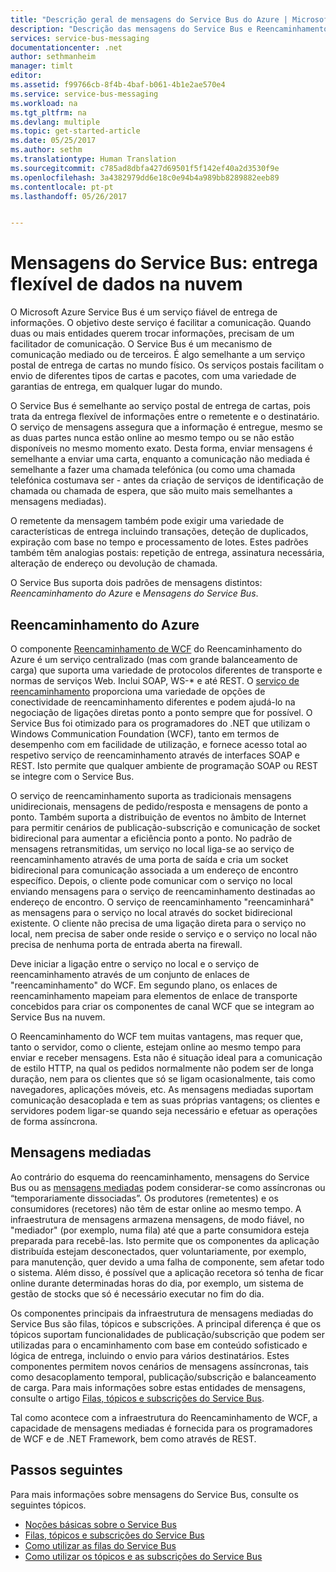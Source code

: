 ```yaml
---
title: "Descrição geral de mensagens do Service Bus do Azure | Microsoft Docs"
description: "Descrição das mensagens do Service Bus e Reencaminhamento do Azure"
services: service-bus-messaging
documentationcenter: .net
author: sethmanheim
manager: timlt
editor: 
ms.assetid: f99766cb-8f4b-4baf-b061-4b1e2ae570e4
ms.service: service-bus-messaging
ms.workload: na
ms.tgt_pltfrm: na
ms.devlang: multiple
ms.topic: get-started-article
ms.date: 05/25/2017
ms.author: sethm
ms.translationtype: Human Translation
ms.sourcegitcommit: c785ad8dbfa427d69501f5f142ef40a2d3530f9e
ms.openlocfilehash: 3a4382979dd6e18c0e94b4a989bb8289882eeb89
ms.contentlocale: pt-pt
ms.lasthandoff: 05/26/2017


---
```

# <a name="service-bus-messaging-flexible-data-delivery-in-the-cloud"></a>Mensagens do Service Bus: entrega flexível de dados na nuvem
O Microsoft Azure Service Bus é um serviço fiável de entrega de informações. O objetivo deste serviço é facilitar a comunicação. Quando duas ou mais entidades querem trocar informações, precisam de um facilitador de comunicação. O Service Bus é um mecanismo de comunicação mediado ou de terceiros. É algo semelhante a um serviço postal de entrega de cartas no mundo físico. Os serviços postais facilitam o envio de diferentes tipos de cartas e pacotes, com uma variedade de garantias de entrega, em qualquer lugar do mundo.

O Service Bus é semelhante ao serviço postal de entrega de cartas, pois trata da entrega flexível de informações entre o remetente e o destinatário. O serviço de mensagens assegura que a informação é entregue, mesmo se as duas partes nunca estão online ao mesmo tempo ou se não estão disponíveis no mesmo momento exato. Desta forma, enviar mensagens é semelhante a enviar uma carta, enquanto a comunicação não mediada é semelhante a fazer uma chamada telefónica (ou como uma chamada telefónica costumava ser - antes da criação de serviços de identificação de chamada ou chamada de espera, que são muito mais semelhantes a mensagens mediadas).

O remetente da mensagem também pode exigir uma variedade de características de entrega incluindo transações, deteção de duplicados, expiração com base no tempo e processamento de lotes. Estes padrões também têm analogias postais: repetição de entrega, assinatura necessária, alteração de endereço ou devolução de chamada.

O Service Bus suporta dois padrões de mensagens distintos: *Reencaminhamento do Azure* e *Mensagens do Service Bus*.

## <a name="azure-relay"></a>Reencaminhamento do Azure
O componente [Reencaminhamento de WCF](../service-bus-relay/relay-what-is-it.md) do Reencaminhamento do Azure é um serviço centralizado (mas com grande balanceamento de carga) que suporta uma variedade de protocolos diferentes de transporte e normas de serviços Web. Inclui SOAP, WS-* e até REST. O [serviço de reencaminhamento](../service-bus-relay/service-bus-dotnet-how-to-use-relay.md) proporciona uma variedade de opções de conectividade de reencaminhamento diferentes e podem ajudá-lo na negociação de ligações diretas ponto a ponto sempre que for possível. O Service Bus foi otimizado para os programadores do .NET que utilizam o Windows Communication Foundation (WCF), tanto em termos de desempenho com em facilidade de utilização, e fornece acesso total ao respetivo serviço de reencaminhamento através de interfaces SOAP e REST. Isto permite que qualquer ambiente de programação SOAP ou REST se integre com o Service Bus.

O serviço de reencaminhamento suporta as tradicionais mensagens unidirecionais, mensagens de pedido/resposta e mensagens de ponto a ponto. Também suporta a distribuição de eventos no âmbito de Internet para permitir cenários de publicação-subscrição e comunicação de socket bidirecional para aumentar a eficiência ponto a ponto. No padrão de mensagens retransmitidas, um serviço no local liga-se ao serviço de reencaminhamento através de uma porta de saída e cria um socket bidirecional para comunicação associada a um endereço de encontro específico. Depois, o cliente pode comunicar com o serviço no local enviando mensagens para o serviço de reencaminhamento destinadas ao endereço de encontro. O serviço de reencaminhamento "reencaminhará" as mensagens para o serviço no local através do socket bidirecional existente. O cliente não precisa de uma ligação direta para o serviço no local, nem precisa de saber onde reside o serviço e o serviço no local não precisa de nenhuma porta de entrada aberta na firewall.

Deve iniciar a ligação entre o serviço no local e o serviço de reencaminhamento através de um conjunto de enlaces de "reencaminhamento" do WCF. Em segundo plano, os enlaces de reencaminhamento mapeiam para elementos de enlace de transporte concebidos para criar os componentes de canal WCF que se integram ao Service Bus na nuvem.

O Reencaminhamento do WCF tem muitas vantagens, mas requer que, tanto o servidor, como o cliente, estejam online ao mesmo tempo para enviar e receber mensagens. Esta não é situação ideal para a comunicação de estilo HTTP, na qual os pedidos normalmente não podem ser de longa duração, nem para os clientes que só se ligam ocasionalmente, tais como navegadores, aplicações móveis, etc. As mensagens mediadas suportam comunicação desacoplada e tem as suas próprias vantagens; os clientes e servidores podem ligar-se quando seja necessário e efetuar as operações de forma assíncrona.

## <a name="brokered-messaging"></a>Mensagens mediadas
Ao contrário do esquema do reencaminhamento, mensagens do Service Bus ou as [mensagens mediadas](service-bus-queues-topics-subscriptions.md) podem considerar-se como assíncronas ou “temporariamente dissociadas”. Os produtores (remetentes) e os consumidores (recetores) não têm de estar online ao mesmo tempo. A infraestrutura de mensagens armazena mensagens, de modo fiável, no "mediador" (por exemplo, numa fila) até que a parte consumidora esteja preparada para recebê-las. Isto permite que os componentes da aplicação distribuída estejam desconectados, quer voluntariamente, por exemplo, para manutenção, quer devido a uma falha de componente, sem afetar todo o sistema. Além disso, é possível que a aplicação recetora só tenha de ficar online durante determinadas horas do dia, por exemplo, um sistema de gestão de stocks que só é necessário executar no fim do dia.

Os componentes principais da infraestrutura de mensagens mediadas do Service Bus são filas, tópicos e subscrições.  A principal diferença é que os tópicos suportam funcionalidades de publicação/subscrição que podem ser utilizadas para o encaminhamento com base em conteúdo sofisticado e lógica de entrega, incluindo o envio para vários destinatários. Estes componentes permitem novos cenários de mensagens assíncronas, tais como desacoplamento temporal, publicação/subscrição e balanceamento de carga. Para mais informações sobre estas entidades de mensagens, consulte o artigo [Filas, tópicos e subscrições do Service Bus](service-bus-queues-topics-subscriptions.md).

Tal como acontece com a infraestrutura do Reencaminhamento de WCF, a capacidade de mensagens mediadas é fornecida para os programadores de WCF e de .NET Framework, bem como através de REST.

## <a name="next-steps"></a>Passos seguintes
Para mais informações sobre mensagens do Service Bus, consulte os seguintes tópicos.

* [Noções básicas sobre o Service Bus](service-bus-fundamentals-hybrid-solutions.md)
* [Filas, tópicos e subscrições do Service Bus](service-bus-queues-topics-subscriptions.md)
* [Como utilizar as filas do Service Bus](service-bus-dotnet-get-started-with-queues.md)
* [Como utilizar os tópicos e as subscrições do Service Bus](service-bus-dotnet-how-to-use-topics-subscriptions.md)


